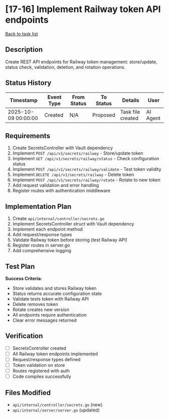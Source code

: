 # [17-16] Implement Railway token API endpoints

[Back to task list](./tasks.md)

## Description

Create REST API endpoints for Railway token management: store/update, status check, validation, deletion, and rotation operations.

## Status History

| Timestamp | Event Type | From Status | To Status | Details | User |
|-----------|------------|-------------|-----------|---------|------|
| 2025-10-09 00:00:00 | Created | N/A | Proposed | Task file created | AI Agent |

## Requirements

1. Create SecretsController with Vault dependency
2. Implement `POST /api/v1/secrets/railway` - Store/update token
3. Implement `GET /api/v1/secrets/railway/status` - Check configuration status
4. Implement `POST /api/v1/secrets/railway/validate` - Test token validity
5. Implement `DELETE /api/v1/secrets/railway` - Delete token
6. Implement `POST /api/v1/secrets/railway/rotate` - Rotate to new token
7. Add request validation and error handling
8. Register routes with authentication middleware

## Implementation Plan

1. Create `api/internal/controller/secrets.go`
2. Implement SecretsController struct with Vault dependency
3. Implement each endpoint method
4. Add request/response types
5. Validate Railway token before storing (test Railway API)
6. Register routes in server.go
7. Add comprehensive logging

## Test Plan

**Success Criteria**:
- Store validates and stores Railway token
- Status returns accurate configuration state
- Validate tests token with Railway API
- Delete removes token
- Rotate creates new version
- All endpoints require authentication
- Clear error messages returned

## Verification

- [ ] SecretsController created
- [ ] All Railway token endpoints implemented
- [ ] Request/response types defined
- [ ] Token validation on store
- [ ] Routes registered with auth
- [ ] Code compiles successfully

## Files Modified

- `api/internal/controller/secrets.go` (new)
- `api/internal/server/server.go` (updated)

